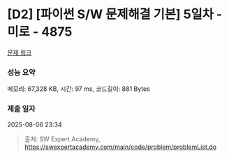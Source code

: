 # [D2] [파이썬 S/W 문제해결 기본] 5일차 - 미로 - 4875 

[문제 링크](https://swexpertacademy.com/main/code/problem/problemDetail.do?contestProbId=AWTQeET6QlADFAVT) 

### 성능 요약

메모리: 67,328 KB, 시간: 97 ms, 코드길이: 881 Bytes

### 제출 일자

2025-08-06 23:34



> 출처: SW Expert Academy, https://swexpertacademy.com/main/code/problem/problemList.do